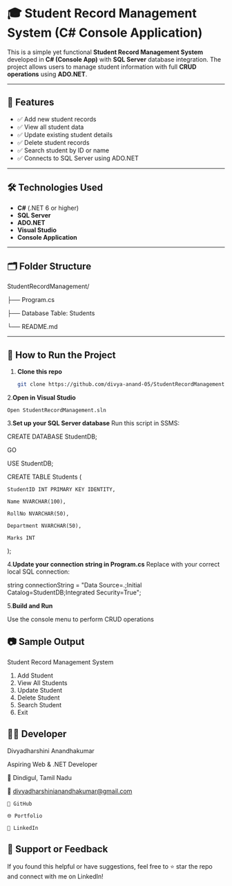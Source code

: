 # 🎓 Student Record Management System (C# Console Application)

This is a simple yet functional **Student Record Management System** developed in **C# (Console App)** with **SQL Server** database integration. The project allows users to manage student information with full **CRUD operations** using **ADO.NET**.

---

## 🧠 Features

- ✅ Add new student records  
- ✅ View all student data  
- ✅ Update existing student details  
- ✅ Delete student records  
- ✅ Search student by ID or name  
- ✅ Connects to SQL Server using ADO.NET

---

## 🛠 Technologies Used

- **C#** (.NET 6 or higher)
- **SQL Server**
- **ADO.NET**
- **Visual Studio**
- **Console Application**

---

## 🗂️ Folder Structure

StudentRecordManagement/ 

├── Program.cs

├── Database Table: Students

└── README.md 


---

## 🧪 How to Run the Project

1. **Clone this repo**  
   ```bash
   git clone https://github.com/divya-anand-05/StudentRecordManagement.git


2.**Open in Visual Studio**

    Open StudentRecordManagement.sln

3.**Set up your SQL Server database**
Run this script in SSMS:

CREATE DATABASE StudentDB;

GO

USE StudentDB;

CREATE TABLE Students (

    StudentID INT PRIMARY KEY IDENTITY,
    
    Name NVARCHAR(100),
    
    RollNo NVARCHAR(50),
    
    Department NVARCHAR(50),
    
    Marks INT

);

4.**Update your connection string in Program.cs**
Replace with your correct local SQL connection:

string connectionString = "Data Source=.;Initial Catalog=StudentDB;Integrated Security=True";

5.**Build and Run**

Use the console menu to perform CRUD operations

## 📷 Sample Output

Student Record Management System
1. Add Student
2. View All Students
3. Update Student
4. Delete Student
5. Search Student
6. Exit

## 👩‍💻 Developer

Divyadharshini Anandhakumar

Aspiring Web & .NET Developer

📍 Dindigul, Tamil Nadu

📧 divyadharshinianandhakumar@gmail.com

    🔗 GitHub

    🌐 Portfolio

    💼 LinkedIn

## 🙌 Support or Feedback

If you found this helpful or have suggestions, feel free to ⭐ star the repo and connect with me on LinkedIn!


